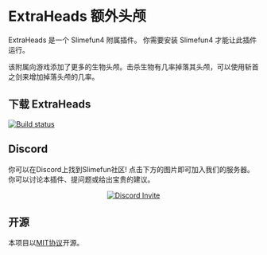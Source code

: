 # ExtraHeads 额外头颅

ExtraHeads 是一个 Slimefun4 附属插件。
你需要安装 Slimefun4 才能让此插件运行。

该附属向游戏添加了更多的生物头颅。击杀生物有几率掉落其头颅，可以使用斩首之剑来增加掉落头颅的几率。

## 下载 ExtraHeads

[![Build status](https://builds.guizhanss.com/api/badge/SlimefunGuguProject/ExtraHeads/master/latest)](https://builds.guizhanss.com/SlimefunGuguProject/ExtraHeads/master)

## Discord

你可以在Discord上找到Slimefun社区!
点击下方的图片即可加入我们的服务器。你可以讨论本插件、提问题或给出宝贵的建议。

<p align="center">
  <a href="https://discord.gg/fsD4Bkh">
    <img src="https://img.shields.io/discord/565557184348422174?color=7289DA&label=Discord&style=for-the-badge" alt="Discord Invite"/>
  </a>
</p>

## 开源

本项目以[MIT协议](/LICENSE)开源。
